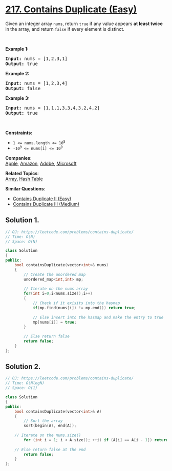 # [217. Contains Duplicate (Easy)](https://leetcode.com/problems/contains-duplicate/)

<p>Given an integer array <code>nums</code>, return <code>true</code> if any value appears <strong>at least twice</strong> in the array, and return <code>false</code> if every element is distinct.</p>

<p>&nbsp;</p>
<p><strong>Example 1:</strong></p>
<pre><strong>Input:</strong> nums = [1,2,3,1]
<strong>Output:</strong> true
</pre><p><strong>Example 2:</strong></p>
<pre><strong>Input:</strong> nums = [1,2,3,4]
<strong>Output:</strong> false
</pre><p><strong>Example 3:</strong></p>
<pre><strong>Input:</strong> nums = [1,1,1,3,3,4,3,2,4,2]
<strong>Output:</strong> true
</pre>
<p>&nbsp;</p>
<p><strong>Constraints:</strong></p>

<ul>
	<li><code>1 &lt;= nums.length &lt;= 10<sup>5</sup></code></li>
	<li><code>-10<sup>9</sup> &lt;= nums[i] &lt;= 10<sup>9</sup></code></li>
</ul>


**Companies**:  
[Apple](https://leetcode.com/company/apple), [Amazon](https://leetcode.com/company/amazon), [Adobe](https://leetcode.com/company/adobe), [Microsoft](https://leetcode.com/company/microsoft)

**Related Topics**:  
[Array](https://leetcode.com/tag/array/), [Hash Table](https://leetcode.com/tag/hash-table/)

**Similar Questions**:
* [Contains Duplicate II (Easy)](https://leetcode.com/problems/contains-duplicate-ii/)
* [Contains Duplicate III (Medium)](https://leetcode.com/problems/contains-duplicate-iii/)

## Solution 1.

```cpp
// OJ: https://leetcode.com/problems/contains-duplicate/
// Time: O(N)
// Space: O(N)

class Solution 
{
public:
    bool containsDuplicate(vector<int>& nums) 
    {
        // Create the unordered map 
        unordered_map<int,int> mp;
        
        // Iterate on the nums array
        for(int i=0;i<nums.size();i++)
        {
            // Check if it exisits into the hasmap
            if(mp.find(nums[i]) != mp.end()) return true;
            
            // Else insert into the hasmap and make the entry to true
            mp[nums[i]] = true;
        }
        
        // Else return false
        return false;
    }
};

```


## Solution 2.

```cpp
// OJ: https://leetcode.com/problems/contains-duplicate/
// Time: O(NlogN)
// Space: O(1)

class Solution
{
public:
    bool containsDuplicate(vector<int>& A) 
    {
    	// Sort the array
    	sort(begin(A), end(A));
	
	// Iterate on the nums.size()
        for (int i = 1; i < A.size(); ++i) if (A[i] == A[i - 1]) return true;
        
	// Else return false at the end
        return false;
    }
};
```
